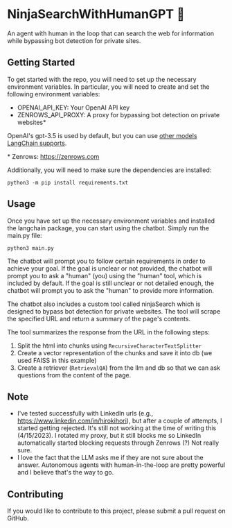 # NinjaSearchWithHumanGPT 🥷
An agent with human in the loop that can search the web for information while bypassing bot detection for private sites.

## Getting Started
To get started with the repo, you will need to set up the necessary environment variables. In particular, you will need to create and set the following environment variables:
* OPENAI_API_KEY: Your OpenAI API key
* ZENROWS_API_PROXY: A proxy for bypassing bot detection on private websites\*

OpenAI's gpt-3.5 is used by default, but you can use [other models LangChain supports](https://python.langchain.com/en/latest/modules/models/llms/integrations.html). 

\* Zenrows: https://zenrows.com

Additionally, you will need to make sure the dependencies are installed:

`python3 -m pip install requirements.txt`
## Usage
Once you have set up the necessary environment variables and installed the langchain package, you can start using the chatbot. Simply run the main.py file:

`python3 main.py`

The chatbot will prompt you to follow certain requirements in order to achieve your goal. If the goal is unclear or not provided, the chatbot will prompt you to ask a "human" (you) using the "human" tool, which is included by default. If the goal is still unclear or not detailed enough, the chatbot will prompt you to ask the "human" to provide more information.

The chatbot also includes a custom tool called ninjaSearch which is designed to bypass bot detection for private websites. 
The tool will scrape the specified URL and return a summary of the page's contents.

The tool summarizes the response from the URL in the following steps:
1. Split the html into chunks using `RecursiveCharacterTextSplitter`
2. Create a vector representation of the chunks and save it into db (we used FAISS in this example)
3. Create a retriever (`RetrievalQA`) from the llm and db so that we can ask questions from the content of the page.

## Note

- I've tested successfully with LinkedIn urls (e.g., https://www.linkedin.com/in/hirokihori), but after a couple of attempts, I started getting rejected. It's still not working at the time of writing this (4/15/2023). I rotated my proxy, but it still blocks me so LinkedIn automatically started blocking requests through Zenrows (?) Not really sure. 
- I love the fact that the LLM asks me if they are not sure about the answer. Autonomous agents with human-in-the-loop are pretty powerful and I believe that's the way to go. 

## Contributing
If you would like to contribute to this project, please submit a pull request on GitHub.
